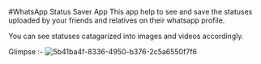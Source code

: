 #WhatsApp Status Saver App
This app help to see and save the statuses uploaded by your friends and relatives on their whatsapp profile.

You can see statuses catagarized into images and videos accordingly.

Glimpse :-
![5b41ba4f-8336-4950-b376-2c5a6550f7f6](https://github.com/hemantvardani/WhatsApp-Status-Saver/assets/54838271/c35664b1-1b6b-4669-bb20-aa913d686d49)
